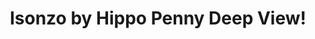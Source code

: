 ---
title: Isonzo by Hippo Penny Deep View!
layout: scoredetail
permalink: /meta-score/isonzo
header:
  teaser: /assets/images/isonzo.jpg
  video:
    id: LYmuhQmRb4M
    provider: youtube
---